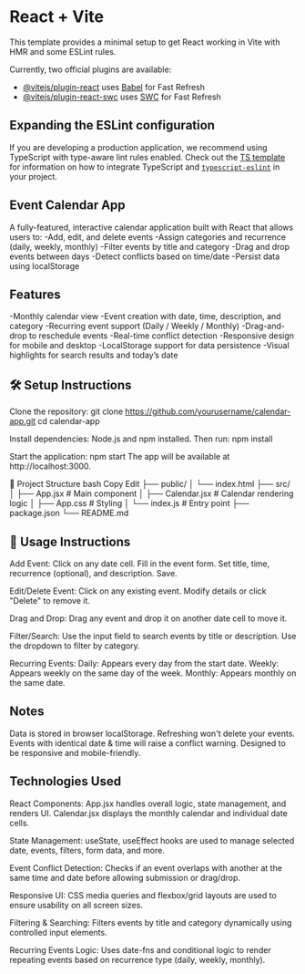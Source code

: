 # React + Vite

This template provides a minimal setup to get React working in Vite with HMR and some ESLint rules.

Currently, two official plugins are available:

- [@vitejs/plugin-react](https://github.com/vitejs/vite-plugin-react/blob/main/packages/plugin-react) uses [Babel](https://babeljs.io/) for Fast Refresh
- [@vitejs/plugin-react-swc](https://github.com/vitejs/vite-plugin-react/blob/main/packages/plugin-react-swc) uses [SWC](https://swc.rs/) for Fast Refresh

## Expanding the ESLint configuration

If you are developing a production application, we recommend using TypeScript with type-aware lint rules enabled. Check out the [TS template](https://github.com/vitejs/vite/tree/main/packages/create-vite/template-react-ts) for information on how to integrate TypeScript and [`typescript-eslint`](https://typescript-eslint.io) in your project.

Event Calendar App
------------------------------------
A fully-featured, interactive calendar application built with React that allows users to:
-Add, edit, and delete events
-Assign categories and recurrence (daily, weekly, monthly)
-Filter events by title and category
-Drag and drop events between days
-Detect conflicts based on time/date
-Persist data using localStorage

 Features 
 ------------
-Monthly calendar view
-Event creation with date, time, description, and category
-Recurring event support (Daily / Weekly / Monthly)
-Drag-and-drop to reschedule events
-Real-time conflict detection
-Responsive design for mobile and desktop
-LocalStorage support for data persistence
-Visual highlights for search results and today’s date

🛠 Setup Instructions
------------------------
Clone the repository:
git clone https://github.com/yourusername/calendar-app.git
cd calendar-app

Install dependencies:
 Node.js and npm installed. Then run:
npm install

Start the application:
npm start
The app will be available at http://localhost:3000.

📂 Project Structure
bash
Copy
Edit
├── public/
│   └── index.html
├── src/
│   ├── App.jsx          # Main component
│   ├── Calendar.jsx     # Calendar rendering logic
│   ├── App.css          # Styling
│   └── index.js         # Entry point
├── package.json
└── README.md

📌 Usage Instructions
--------------------
Add Event:
Click on any date cell.
Fill in the event form.
Set title, time, recurrence (optional), and description.
Save.

Edit/Delete Event:
Click on any existing event.
Modify details or click "Delete" to remove it.

Drag and Drop:
Drag any event and drop it on another date cell to move it.

Filter/Search:
Use the input field to search events by title or description.
Use the dropdown to filter by category.

Recurring Events:
Daily: Appears every day from the start date.
Weekly: Appears weekly on the same day of the week.
Monthly: Appears monthly on the same date.


 Notes
 -------
Data is stored in browser localStorage. Refreshing won't delete your events.
Events with identical date & time will raise a conflict warning.
Designed to be responsive and mobile-friendly.

Technologies Used
------------------------
React Components:
App.jsx handles overall logic, state management, and renders UI.
Calendar.jsx displays the monthly calendar and individual date cells.

State Management:
useState, useEffect hooks are used to manage selected date, events, filters, form data, and more.

Event Conflict Detection:
Checks if an event overlaps with another at the same time and date before allowing submission or drag/drop.

Responsive UI:
CSS media queries and flexbox/grid layouts are used to ensure usability on all screen sizes.

Filtering & Searching:
Filters events by title and category dynamically using controlled input elements.

Recurring Events Logic:
Uses date-fns and conditional logic to render repeating events based on recurrence type (daily, weekly, monthly).
